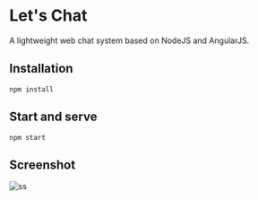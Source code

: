 # Let's Chat

A lightweight web chat system based on NodeJS and AngularJS.


## Installation

```
npm install
```

## Start and serve
```
npm start
```


## Screenshot


![ss](https://github.com/justmao945/lab/raw/master/five/screenshot.png)
